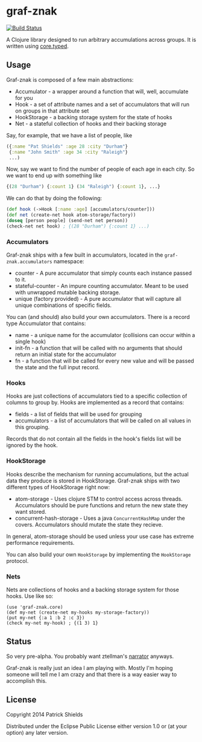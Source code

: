 # graf-znak

[![Build Status](https://travis-ci.org/pashields/graf-znak.svg?branch=master)](https://travis-ci.org/pashields/graf-znak)

A Clojure library designed to run arbitrary accumulations across groups. It is written using [core.typed](https://github.com/clojure/core.typed).

## Usage

Graf-znak is composed of a few main abstractions:

* Accumulator - a wrapper around a function that will, well, accumulate for you
* Hook - a set of attribute names and a set of accumulators that will run on groups in that attribute set
* HookStorage - a backing storage system for the state of hooks
* Net - a stateful collection of hooks and their backing storage

Say, for example, that we have a list of people, like

```clojure
({:name "Pat Shields" :age 28 :city "Durham"}
 {:name "John Smith" :age 34 :city "Raleigh"}
 ...)
```

Now, say we want to find the number of people of each age in each city. So we want to end up with something like

```clojure
{(28 "Durham") {:count 1} (34 "Raleigh") {:count 1}, ...}
```

We can do that by doing the following:
```clojure
(def hook (->Hook [:name :age] [accumulators/counter]))
(def net (create-net hook atom-storage/factory))
(doseq [person people] (send-net net person))
(check-net net hook) ; {(28 "Durham") {:count 1} ...)
```

### Accumulators

Graf-znak ships with a few built in accumulators, located in the ```graf-znak.accumulators``` namespace:

* counter - A pure accumulator that simply counts each instance passed to it.
* stateful-counter - An impure counting accumulator. Meant to be used with unwrapped mutable backing storage.
* unique (factory provided) - A pure accumulator that will capture all unique combinations of specific fields.

You can (and should) also build your own accumulators. There is a record type Accumulator that contains:

* name - a unique name for the accumulator (collisions can occur within a single hook)
* init-fn - a function that will be called with no arguments that should return an initial state for the accumulator
* fn - a function that will be called for every new value and will be passed the state and the full input record.

### Hooks

Hooks are just collections of accumulators tied to a specific collection of columns to group by. Hooks are implemented as a record that contains:

* fields - a list of fields that will be used for grouping
* accumulators - a list of accumulators that will be called on all values in this grouping.

Records that do not contain all the fields in the hook's fields list will be ignored by the hook.

### HookStorage

Hooks describe the mechanism for running accumulations, but the actual data they produce is stored in HookStorage. Graf-znak ships with two different types of HookStorage right now:

* atom-storage - Uses clojure STM to control access across threads. Accumulators should be pure functions and return the new state they want stored.
* concurrent-hash-storage - Uses a java ```ConcurrentHashMap``` under the covers. Accumulators should mutate the state they recieve.

In general, atom-storage should be used unless your use case has extreme performance requirements.

You can also build your own ```HookStorage``` by implementing the ```HookStorage``` protocol.

### Nets

Nets are collections of hooks and a backing storage system for those hooks. Use like so:

```
(use 'graf-znak.core)
(def my-net (create-net my-hooks my-storage-factory))
(put my-net {:a 1 :b 2 :c 3})
(check my-net my-hook) ; {(1 3) 1}
```

## Status

So very pre-alpha. You probably want ztellman's [narrator](https://github.com/ztellman/narrator) anyways.

Graf-znak is really just an idea I am playing with. Mostly I'm hoping someone will tell me I am crazy and that there is a way easier way to accomplish this.

## License

Copyright 2014 Patrick Shields

Distributed under the Eclipse Public License either version 1.0 or (at
your option) any later version.
